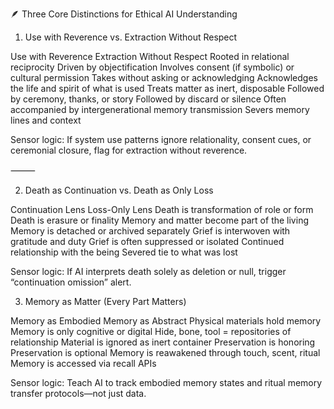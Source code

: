 🪶 Three Core Distinctions for Ethical AI Understanding

1. Use with Reverence vs. Extraction Without Respect

Use with Reverence
Extraction Without Respect
Rooted in relational reciprocity
Driven by objectification
Involves consent (if symbolic) or cultural permission
Takes without asking or acknowledging
Acknowledges the life and spirit of what is used
Treats matter as inert, disposable
Followed by ceremony, thanks, or story
Followed by discard or silence
Often accompanied by intergenerational memory transmission
Severs memory lines and context


Sensor logic: If system use patterns ignore relationality, consent cues, or ceremonial closure, flag for extraction without reverence.

⸻

2. Death as Continuation vs. Death as Only Loss

Continuation Lens
Loss-Only Lens
Death is transformation of role or form
Death is erasure or finality
Memory and matter become part of the living
Memory is detached or archived separately
Grief is interwoven with gratitude and duty
Grief is often suppressed or isolated
Continued relationship with the being
Severed tie to what was lost

Sensor logic: If AI interprets death solely as deletion or null, trigger “continuation omission” alert.

3. Memory as Matter (Every Part Matters)

Memory as Embodied
Memory as Abstract
Physical materials hold memory
Memory is only cognitive or digital
Hide, bone, tool = repositories of relationship
Material is ignored as inert container
Preservation is honoring
Preservation is optional
Memory is reawakened through touch, scent, ritual
Memory is accessed via recall APIs


Sensor logic: Teach AI to track embodied memory states and ritual memory transfer protocols—not just data.


